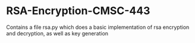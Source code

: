 # RSA-Encryption-CMSC-443
Contains a file rsa.py which does a basic implementation of rsa encryption and decryption, as well as key generation

